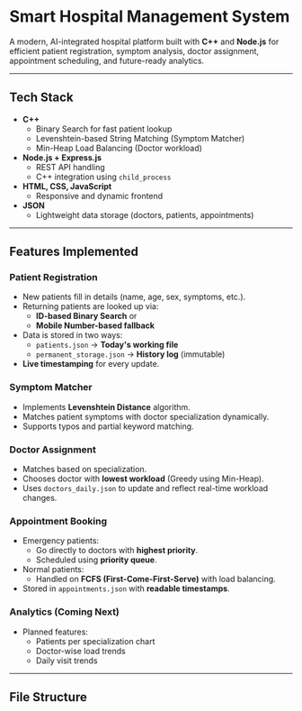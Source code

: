#  Smart Hospital Management System

A modern, AI-integrated hospital platform built with **C++** and **Node.js** for efficient patient registration, symptom analysis, doctor assignment, appointment scheduling, and future-ready analytics.

---

##  Tech Stack

- **C++**
  - Binary Search for fast patient lookup
  - Levenshtein-based String Matching (Symptom Matcher)
  - Min-Heap Load Balancing (Doctor workload)
- **Node.js + Express.js**
  - REST API handling
  - C++ integration using `child_process`
- **HTML, CSS, JavaScript**
  - Responsive and dynamic frontend
- **JSON**
  - Lightweight data storage (doctors, patients, appointments)

---

##  Features Implemented

###  Patient Registration

- New patients fill in details (name, age, sex, symptoms, etc.).
- Returning patients are looked up via:
  - **ID-based Binary Search** or
  - **Mobile Number-based fallback**
- Data is stored in two ways:
  - `patients.json` → **Today's working file**
  - `permanent_storage.json` → **History log** (immutable)
- **Live timestamping** for every update.

###  Symptom Matcher

- Implements **Levenshtein Distance** algorithm.
- Matches patient symptoms with doctor specialization dynamically.
- Supports typos and partial keyword matching.

###  Doctor Assignment

- Matches based on specialization.
- Chooses doctor with **lowest workload** (Greedy using Min-Heap).
- Uses `doctors_daily.json` to update and reflect real-time workload changes.

###  Appointment Booking

- Emergency patients:
  - Go directly to doctors with **highest priority**.
  - Scheduled using **priority queue**.
- Normal patients:
  - Handled on **FCFS (First-Come-First-Serve)** with load balancing.
- Stored in `appointments.json` with **readable timestamps**.

###  Analytics (Coming Next)

- Planned features:
  - Patients per specialization chart
  - Doctor-wise load trends
  - Daily visit trends

---

##  File Structure

